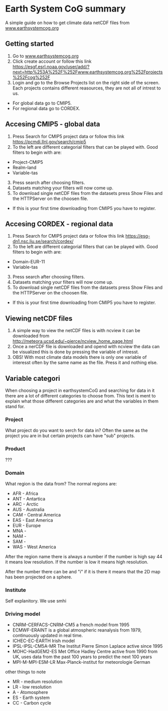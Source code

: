 # Earth System CoG summary
A simple guide on how to get climate data netCDF files from www.earthsystemcog.org

## Getting started
1. Go to www.earthsystemcog.org
2. Click create account or follow this link https://esgf.esrl.noaa.gov/user/add/?next=http%253A%252F%252Fwww.earthsystemcog.org%252Fprojects%252Fcog%252F
3. Login and go to the Browse Projects list on the right side of the screen. Each projects contains different reasources, they are not all of intrest to us.
  * For global data go to CMIP5.
  * For regional data go to CORDEX.

## Accesing CMIP5 - global data
1. Press Search for CMIP5 project data or follow this link https://pcmdi.llnl.gov/search/cmip5
2. To the left are different categorial filters that can be played with. Good filters to begin with are:
 * Project-CMIP5
 * Realm-land
 * Variable-tas
3. Press search after choosing filters. 
4. Datasets matching your filters will now come up.
5. To download single netCDF files from the datasets press Show Files and the HTTPServer on the choosen file. 
 * If this is your first time downloading from CMIP5 you have to register.

## Accesing CORDEX - regional data
1. Press Search for CMIP5 project data or follow this link https://esg-dn1.nsc.liu.se/search/cordex/
2. To the left are different categorial filters that can be played with. Good filters to begin with are:
 * Domain-EUR-11
 * Variable-tas
3. Press search after choosing filters. 
4. Datasets matching your filters will now come up.
5. To download single netCDF files from the datasets press Show Files and the HTTPServer on the choosen file. 
 * If this is your first time downloading from CMIP5 you have to register.

## Viewing netCDF files
1. A simple way to view the netCDF files is with ncview it can be downloaded from http://meteora.ucsd.edu/~pierce/ncview_home_page.html
2. Once a nerCDF file is downloaded and opend with ncview the data can be visualized this is done by pressing the variable of intresst.
3. OBS! With most climate data models there is only one variable of interesst often by the same name as the file. Press it and nothing else.

## Variable categori
When choosing a project in earthsystemCoG and searching for data in it there are a lot of different categories to choose from. This text is ment to explain what those different categories are and what the variables in them stand for.

### Project
What project do you want to serch for data in? Often the same as the project you are in but certain projects can have "sub" projects.

### Product
???

### Domain
What region is the data from? The normal regions are:

* AFR - Africa
* ANT - Antartica
* ARC - Arctic
* AUS - Australia
* CAM - Central America
* EAS - East America
* EUR - Europe
* MNA - 
* NAM - 
* SAM - 
* WAS - West America

After the region name there is always a number if the number is high say 44 it means low resolution. If the number is low it means high resolution.

After the number there can be and "i" if it is there it means that the 2D map has been projected on a sphere.

### Institute
Self explanitory. We use smhi

### Driving model
* CNRM-CERFACS-CNRM-CM5 a french model from 1995
* ECMWF-ERAINT is a global atmospheric reanalysis from 1979, continuously updated in real time.
* ICHEC-EC-EARTH Irish model
* IPSL-IPSL-CM5A-MR The Institut Pierre Simon Laplace active since 1995
* MOHC-HadGEM2-ES Met Office Hadley Centre active from 1990 from UK, uses data from the past 100 years to predict the next 100 years
* MPI-M-MPI-ESM-LR Max-Planck-institut for meteorologie German

other things to note
* MR - medium resolution
* LR - low resolution
* A - Atomosphere
* ES - Earth system
* CC - Carbon cycle

### 

